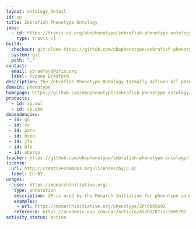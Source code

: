 ```yaml
---
layout: ontology_detail
id: zp
title: Zebrafish Phenotype Ontology
jobs:
  - id: https://travis-ci.org/obophenotype/zebrafish-phenotype-ontology
    type: travis-ci
build:
  checkout: git clone https://github.com/obophenotype/zebrafish-phenotype-ontology.git
  system: git
  path: "."
contact:
  email: ybradford@zfin.org
  label: Yvonne Bradford
description: The Zebrafish Phenotype Ontology formally defines all phenotypes of the Zebrafish model organism.
domain: phenotype
homepage: https://github.com/obophenotype/zebrafish-phenotype-ontology
products:
  - id: zp.owl
  - id: zp.obo
dependencies:
 - id: go
 - id: ro
 - id: pato
 - id: bspo
 - id: zfa
 - id: bfo
 - id: uberon
tracker: https://github.com/obophenotype/zebrafish-phenotype-ontology/issues
license:
  url: http://creativecommons.org/licenses/by/3.0/
  label: CC-BY
usages:
 - user: https://monarchinitiative.org/
   type: annotation
   description: ZP is used by the Monarch Initiative for phenotype annotations.
   examples:
    - url: https://monarchinitiative.org/phenotype/ZP:0005692
   reference: https://academic.oup.com/nar/article/45/D1/D712/2605791
activity_status: active
---
```

